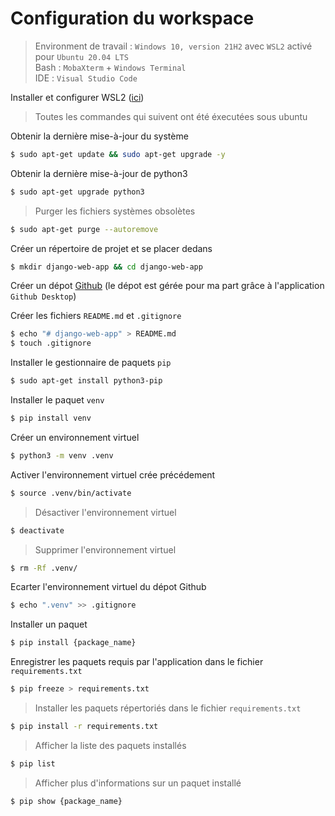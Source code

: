 # Configuration du workspace

> Environment de travail : ```Windows 10, version 21H2``` avec ```WSL2``` activé pour ```Ubuntu 20.04 LTS```\
> Bash : ```MobaXterm``` + ```Windows Terminal```\
> IDE : ```Visual Studio Code```

Installer et configurer WSL2 ([ici](https://github.com/matritz-pro/share/tree/main/systemes_reseaux/wsl#readme))

> Toutes les commandes qui suivent ont été éxecutées sous ubuntu

Obtenir la dernière mise-à-jour du système
```bash
$ sudo apt-get update && sudo apt-get upgrade -y
```

Obtenir la dernière mise-à-jour de python3
```bash
$ sudo apt-get upgrade python3
```

> Purger les fichiers systèmes obsolètes
```bash
$ sudo apt-get purge --autoremove
```

Créer un répertoire de projet et se placer dedans
```bash
$ mkdir django-web-app && cd django-web-app
```

Créer un dépot [Github](https://github.com/new) (le dépot est gérée pour ma part grâce à l'application ```Github Desktop```)

Créer les fichiers ```README.md``` et ```.gitignore```
```bash
$ echo "# django-web-app" > README.md
$ touch .gitignore
```

Installer le gestionnaire de paquets ```pip```
```bash
$ sudo apt-get install python3-pip
```

Installer le paquet ```venv```
```bash
$ pip install venv
```

Créer un environnement virtuel
```bash
$ python3 -m venv .venv
```

Activer l'environnement virtuel crée précédement
```bash
$ source .venv/bin/activate
```

> Désactiver l'environnement virtuel
```bash
$ deactivate
```
> Supprimer l'environnement virtuel
```bash
$ rm -Rf .venv/
```

Ecarter l'environnement virtuel du dépot Github
```bash
$ echo ".venv" >> .gitignore
```

Installer un paquet
```bash
$ pip install {package_name}
```

Enregistrer les paquets requis par l'application dans le fichier ```requirements.txt```
```bash
$ pip freeze > requirements.txt
```

> Installer les paquets répertoriés dans le fichier ```requirements.txt```
```bash
$ pip install -r requirements.txt
```
> Afficher la liste des paquets installés
```bash
$ pip list
```
> Afficher plus d'informations sur un paquet installé
```bash
$ pip show {package_name}
```
